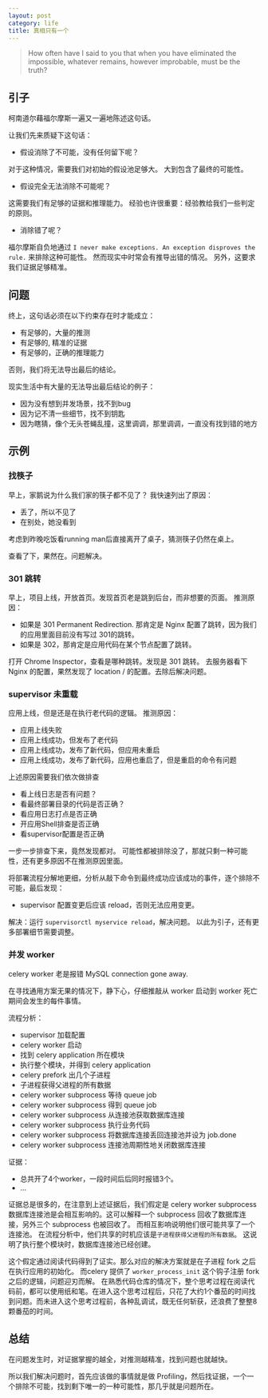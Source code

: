 ```yaml
---
layout: post
category: life
title: 真相只有一个
---
```


> How often have I said to you that when you have eliminated the impossible, whatever remains, however improbable, must be the truth?

## 引子

柯南道尔藉福尔摩斯一遍又一遍地陈述这句话。

让我们先来质疑下这句话：

- 假设消除了不可能，没有任何留下呢？

对于这种情况，需要我们对初始的假设池足够大。
大到包含了最终的可能性。

- 假设完全无法消除不可能呢？

这需要我们有足够的证据和推理能力。
经验也许很重要：经验教给我们一些判定的原则。

- 消除错了呢？

福尔摩斯自负地通过 `I never make exceptions. An exception disproves the rule.` 来排除这种可能性。
然而现实中时常会有推导出错的情况。
另外，这要求我们证据足够精准。

## 问题

终上，这句话必须在以下约束存在时才能成立：

- 有足够的，大量的推测
- 有足够的, 精准的证据
- 有足够的，正确的推理能力

否则，我们将无法导出最后的结论。

现实生活中有大量的无法导出最后结论的例子：

- 因为没有想到并发场景，找不到bug
- 因为记不清一些细节，找不到钥匙
- 因为瞎猜，像个无头苍蝇乱撞，这里调调，那里调调，一直没有找到错的地方

## 示例

### 找筷子

早上，家鹅说为什么我们家的筷子都不见了？
我快速列出了原因：

- 丢了，所以不见了
- 在别处，她没看到

考虑到昨晚吃饭看running man后直接离开了桌子，猜测筷子仍然在桌上。

查看了下，果然在。问题解决。

### 301 跳转

早上，项目上线，开放首页。发现首页老是跳到后台，而非想要的页面。
推测原因：

- 如果是 301 Permanent Redirection. 那肯定是 Nginx 配置了跳转，因为我们的应用里面目前没有写过 301的跳转。
- 如果是 302，那肯定是应用代码在某个节点配置了跳转。

打开 Chrome Inspector，查看是哪种跳转。发现是 301 跳转。
去服务器看下 Nginx 的配置，果然发现了 location / 的配置。去除后解决问题。

### supervisor 未重载

应用上线，但是还是在执行老代码的逻辑。
推测原因：

- 应用上线失败
- 应用上线成功，但发布了老代码
- 应用上线成功，发布了新代码，但应用未重启
- 应用上线成功，发布了新代码，应用也重启了，但是重启的命令有问题

上述原因需要我们依次做排查

- 看上线日志是否有问题？
- 看最终部署目录的代码是否正确？
- 看应用日志打点是否正确
- 开应用Shell排查是否正确
- 看supervisor配置是否正确

一步一步排查下来，竟然发现都对。
可能性都被排除没了，那就只剩一种可能性，还有更多原因不在推测原因里面。

将部署流程分解地更细，分析从敲下命令到最终成功应该成功的事件，逐个排除不可能，最后发现：

- supervisor 配置变更后应该 reload，否则无法应用变更。

解决：运行 `supervisorctl myservice reload`，解决问题。
以此为引子，还有更多部署细节需要调整。

### 并发 worker

celery worker 老是报错 MySQL connection gone away.

在寻找通用方案无果的情况下，静下心，仔细推敲从 worker 启动到 worker 死亡期间会发生的每件事情。

流程分析：

- supervisor 加载配置
- celery worker 启动
- 找到 celery application 所在模块
- 执行整个模块，并得到 celery application
- celery prefork 出几个子进程
- 子进程获得父进程的所有数据
- celery worker subprocess 等待 queue job
- celery worker subprocess 得到 queue job
- celery worker subprocess 从连接池获取数据库连接
- celery worker subprocess 执行业务代码
- celery worker subprocess 将数据库连接丢回连接池并设为 job.done
- celery worker subprocess 连接池周期性地关闭数据库连接

证据：

- 总共开了4个worker，一段时间后后同时报错3个。
- ...

证据总是很多的，在注意到上述证据后，我们假定是 celery worker subprocess 数据库连接池是会相互影响的。这可以解释一个 subprocess 回收了数据库连接，另外三个 subprocess 也被回收了。
而相互影响说明他们很可能共享了一个连接池。
在流程分析中，他们共享的时机应该是`子进程获得父进程的所有数据`。
这说明了执行整个模块时，数据库连接池已经创建。

这个假定通过阅读代码得到了证实。那么对应的解决方案就是在子进程 fork 之后在执行应用的初始化。
而celery 提供了 `worker_process_init` 这个钩子注册 fork 之后的逻辑，问题迎刃而解。
在熟悉代码仓库的情况下，整个思考过程在阅读代码前，都可以使用纸和笔。在进入这个思考过程后，只花了大约1个番茄的时间找到问题。而未进入这个思考过程前，各种乱调试，既无任何斩获，还浪费了整整8颗番茄的时间。

## 总结

在问题发生时，对证据掌握的越全，对推测越精准，找到问题也就越快。

所以我们解决问题时，首先应该做的事情就是做 Profiling，然后找证据，一个一个排除不可能，找到剩下唯一的一种可能性，那几乎就是问题所在。


